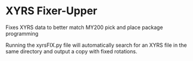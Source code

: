 # XYRS Fixer-Upper
Fixes XYRS data to better match MY200 pick and place package programming

Running the xyrsFIX.py file will automatically search for an XYRS file in the same directory and output a copy with fixed rotations.
